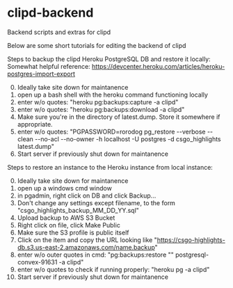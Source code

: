 # clipd-backend
Backend scripts and extras for clipd

Below are some short tutorials for editing the backend of clipd

Steps to backup the clipd Heroku PostgreSQL DB and restore it locally:
Somewhat helpful reference: https://devcenter.heroku.com/articles/heroku-postgres-import-export

0. Ideally take site down for maintanence
1. open up a bash shell with the heroku command functioning locally
2. enter w/o quotes: "heroku pg:backups:capture -a clipd"
3. enter w/o quotes: "heroku pg:backups:download -a clipd"
4. Make sure you're in the directory of latest.dump. Store it somewhere if appropriate.
5. enter w/o quotes: "PGPASSWORD=rorodog pg_restore --verbose --clean --no-acl --no-owner -h localhost -U postgres -d csgo_highlights latest.dump"
6. Start server if previously shut down for maintanence

Steps to restore an instance to the Heroku instance from local instance:

0. Ideally take site down for maintanence
1. open up a windows cmd window
2. in pgadmin, right click on DB and click Backup...
3. Don't change any settings except filename, to the form "csgo_highlights_backup_MM_DD_YY.sql"
4. Upload backup to AWS S3 Bucket
5. Right click on file, click Make Public
6. Make sure the S3 profile is public itself
7. Click on the item and copy the URL looking like "https://csgo-highlights-db.s3.us-east-2.amazonaws.com/name.backup"
8. enter w/o outer quotes in cmd: "pg:backups:restore "<link>" postgresql-convex-91631 -a clipd"
9. enter w/o quotes to check if running properly: "heroku pg -a clipd"
10. Start server if previously shut down for maintanence
